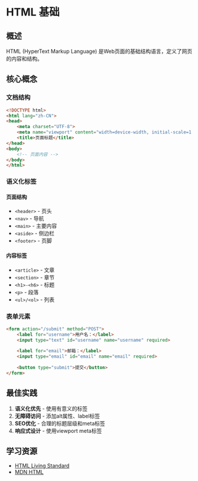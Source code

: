 # HTML 基础

## 概述

HTML (HyperText Markup Language) 是Web页面的基础结构语言，定义了网页的内容和结构。

## 核心概念

### 文档结构
```html
<!DOCTYPE html>
<html lang="zh-CN">
<head>
    <meta charset="UTF-8">
    <meta name="viewport" content="width=device-width, initial-scale=1.0">
    <title>页面标题</title>
</head>
<body>
    <!-- 页面内容 -->
</body>
</html>
```

### 语义化标签

#### 页面结构
- `<header>` - 页头
- `<nav>` - 导航
- `<main>` - 主要内容
- `<aside>` - 侧边栏
- `<footer>` - 页脚

#### 内容标签
- `<article>` - 文章
- `<section>` - 章节
- `<h1>-<h6>` - 标题
- `<p>` - 段落
- `<ul>/<ol>` - 列表

### 表单元素
```html
<form action="/submit" method="POST">
    <label for="username">用户名：</label>
    <input type="text" id="username" name="username" required>
    
    <label for="email">邮箱：</label>
    <input type="email" id="email" name="email" required>
    
    <button type="submit">提交</button>
</form>
```

## 最佳实践

1. **语义化优先** - 使用有意义的标签
2. **无障碍访问** - 添加alt属性、label标签
3. **SEO优化** - 合理的标题层级和meta标签
4. **响应式设计** - 使用viewport meta标签

## 学习资源

- [HTML Living Standard](https://html.spec.whatwg.org/)
- [MDN HTML](https://developer.mozilla.org/zh-CN/docs/Web/HTML) 